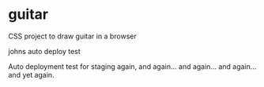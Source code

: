 # guitar
CSS project to draw guitar in a browser

johns auto deploy test

Auto deployment test for staging again, and again... and again... and again... and yet again.
